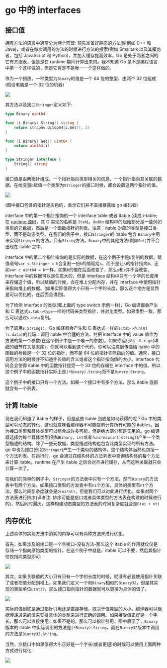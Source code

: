 # go 中的 interfaces

## 接口值

拥有方法的语言中通常分为两个阵营: 预先准备好静态的方法表(例如 C++ 和 Java)，或者在每次调用的方法的时候进行方法的搜索(例如 Smalltalk 以及其模仿者，包括 JavaScript 和 Python)，并加入缓存提高效率。Go 是处于两者之间的: 它有方法表，但是是在 runtime 期间计算出来的。我不知道 Go 是不是编程语言中第一个这样做的，但是它肯定不是唯一一个这样做的。

作为一个预热，一种类型为`Binary`的值是一个 64 位的整型，由两个 32 位组成(假设电脑是一个 32 位的机器)

![](http://research.swtch.com/gointer1.png)

其方法以及接口`Stringer`定义如下:

```go
type Binary uint64

func (i Binary) String() string {
    return strconv.Uitob64(i.Get(), 2)
}

func (i Binary) Get() uint64 {
    return uint64(i)
}

type Stringer interface {
    String() string
}
```

接口值是由两指针组成，一个指针指向类型相关的信息，一个指针指向其关联的数据。在给变量`b`赋值一个类型为`Stringer`的接口时候，都会设置这两个指针的值。

![](http://research.swtch.com/gointer2.png)

(图中接口包含的指针是灰色的，表示它们并不直接暴露给 go 编码者)

interface 中的第一个指针指向的一个 interface table 或者 itable (读成 i-table; 在 [runtime 源码](http://golang.org/src/pkg/runtime/iface.c#L23)，其 C 实现的名称是 `Itab`)。itable 结构中的起始部分是一些例如类型的元数据，然后是一个函数指针的列表。注意：itable 对应的类型是接口类型，而不是动态类型。在我们的例子中，接口`Stringer`的 itable 包含 `Binary`中用来实现`Stringer`的方法，只有`String`方法。`Binary`中的其他方法(例如`Get`)并不会出现在 itable 之中。

interface 中的第二个指针指向的是实际的数据，在这个例子中是`b`复制的数据。赋值语句`var s Stringer = b`会复制一份`b`的值赋给`s`，而不是让`s`的指针指向`b`，正如`var c uint64 = b`一样。如果`b`的值在后面改变了，那么`s`和`c`并不会改变。interface 中的数据可以是任意大的，但是 interface 结构中只有一个字的长度用来存储这个值，所以赋值的时候，会在堆上分配内存，并在 interface 中使用指针来指向堆上的数据。(如果实际值得大小只有一个字的长度，那么这个地方是显然是可以优化的，在后面会讲到)。

为了检测 interface 的类型(和上面的 type switch 示例一样)，Go 编译器会产生和 C 表达式`s.tab->type`一样的代码来类型指针，并对比类型。如果类型一致，那么可以通过`s.data`复制。

为了调用`s.String()`，Go 编译器会产生和 C 表达式一样的`s.tab->fun[0](s.data)`的代码：调用 itable 中合适的方法，并把 interface 中的 value 值作为方法的第一个参数(在这个例子中是一个唯一的参数)。如果你运行`8g -S x.go`(详细的细节在文章末尾)，你就可以看到这个代码。你可以注意到传递给 itable 中的函数的参数是一个 32 位的指针，而不是 64 位的指针实际指向的值。通常，接口调用方法的时候并不知道字长值的含义或者这个指针指向值的大小。interface  代码会会使得 itable 中的函数指针接受一个 32 位的存储在 interface 中的值。所以这个例子中的函数指针实际上是`(*Binary).String`而不是`Binary.String`。

这个例子中的接口只有一个方法。如果一个接口中有多个方法，那么 itable 底部就会有一个列表。

## 计算 Itable

现在我们知道了 itable 的样子，但是这些 itable 到底是如何获得的呢？Go 中的类型可以动态的转化，这也就意味着编译器不可能提前计算所有可能的 itables。因为接口类型和具体类型可以组合成许多可能，但是绝大部分都是无用的。go 编译器选择为每个具体类型(例如`Binary`，`int`或者`func(map[int]string)`)产生一个类型描述的结构。除了一些元数据，类型描述结构也包含此类型实现的所有方法。go 中也为接口(例如`Stringer`)产生一个类似的结构体，这个结构体当然也包括一个方法列表。在运行时，go 会通过在结构体的方法列表中查询结构体的每个方法来计算 itable，runtime 在产生 itable 之后会对齐进行缓存，从而这种关联就只会计算一次了。

在我们的简单的例子中，`Stringer`的方法表中只有一个方法，然而`Binary`的方法表中有两个方法。如果接口类型的方发表中有`ni`个方法，具体的类型有`nt`个方法，那么时间复杂度就会是`O(ni*nt)`，但是我们可以对此进行优化。如果对两个方法表进行排序(译者注: 排序可能是接口或者具体类型的方法表在构建的时候进行的)，然后同时遍历，这样构建动态类型的方法表的时间复杂度就会是`O(ni + nt)`

## 内存优化

上述具体的实现方法中消耗的内存可以有两种方法来进行优化。

首先，如果涉及的接口是一个空接口-没有方法-那么这个 itable 的作用就仅仅是存储一个指向原始类型的指针。在这个例子中就是，itable 可以不要，然后其指针仅仅指向类型即可:

![](https://research.swtch.com/gointer3.png)

其次，如果关联值的大小只有只有一个字的长度的时候，就没有必要使用指针关联了或者把值分配到堆上。如果我们定义一个和`Binary`相似的`Binary32`，但是其实现的类型单位`uint32`，那么接口指向指针的数据就可以更换为具体的值了。

![](http://research.swtch.com/gointer4.png)

实际的值到底是通过指针引用还是直接存储，取决于值类型的大小。编译器可以根据传递进来的值来安排具体的类型来进行正确的调用。如果接受值正好是一个字长，那么可以直接使用；如果不是的，那么可以指针引用。图中展示了，`Binary`版本的 itable 中实际调用的方法是`(*Binary).String`，而在`Binary32`版本中调用的方法是`Bianry32.String`。

当然，空接口中如果值得大小正好是一个字长(或者更短)的时候可以使用上面两种方式进行优化:

![](http://research.swtch.com/gointer5.png)

